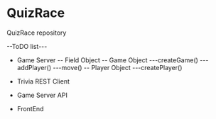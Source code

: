 # QuizRace
QuizRace repository

--ToDO list---

- Game Server
  -- Field Object
  -- Game Object
    ---createGame()
    ---addPlayer()
    ---move()
  -- Player Object
    ---createPlayer()


- Trivia REST Client

- Game Server API

- FrontEnd
